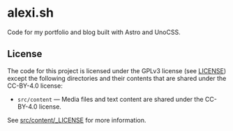 # alexi.sh

Code for my portfolio and blog built with Astro and UnoCSS.

## License

The code for this project is licensed under the GPLv3 license (see [LICENSE](LICENSE)) except the following directories and their contents that are shared under the CC-BY-4.0 license:

- `src/content` — Media files and text content are shared under the CC-BY-4.0 license.

See [src/content/\_LICENSE](src/content/_LICENSE) for more information.
